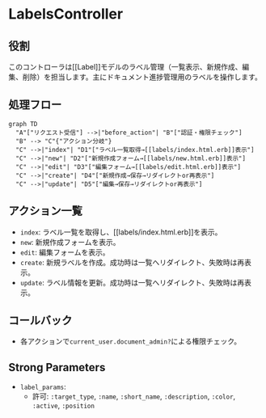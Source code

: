 # LabelsController

## 役割
このコントローラは[[Label]]モデルのラベル管理（一覧表示、新規作成、編集、削除）を担当します。主にドキュメント進捗管理用のラベルを操作します。

## 処理フロー
```mermaid
graph TD
  "A"["リクエスト受信"] -->|"before_action"| "B"["認証・権限チェック"]
  "B" --> "C"{"アクション分岐"}
  "C" -->|"index"| "D1"["ラベル一覧取得→[[labels/index.html.erb]]表示"]
  "C" -->|"new"| "D2"["新規作成フォーム→[[labels/new.html.erb]]表示"]
  "C" -->|"edit"| "D3"["編集フォーム→[[labels/edit.html.erb]]表示"]
  "C" -->|"create"| "D4"["新規作成→保存→リダイレクトor再表示"]
  "C" -->|"update"| "D5"["編集→保存→リダイレクトor再表示"]
```

## アクション一覧
- `index`: ラベル一覧を取得し、[[labels/index.html.erb]]を表示。
- `new`: 新規作成フォームを表示。
- `edit`: 編集フォームを表示。
- `create`: 新規ラベルを作成。成功時は一覧へリダイレクト、失敗時は再表示。
- `update`: ラベル情報を更新。成功時は一覧へリダイレクト、失敗時は再表示。

## コールバック
- 各アクションで`current_user.document_admin?`による権限チェック。

## Strong Parameters
- `label_params`:
  - 許可: `:target_type`, `:name`, `:short_name`, `:description`, `:color`, `:active`, `:position` 